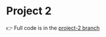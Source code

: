 # Project 2 
👉 Full code is in the [project-2 branch](https://github.com/IshikaSinghRajput/React-10-Projects/tree/project-2)
